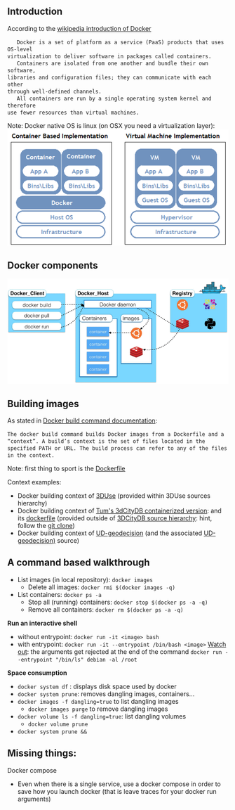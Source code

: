 ## Introduction
According to the 
[wikipedia introduction of Docker](https://en.wikipedia.org/wiki/Docker_(software))
```
   Docker is a set of platform as a service (PaaS) products that uses OS-level
virtualization to deliver software in packages called containers.
   Containers are isolated from one another and bundle their own software,
libraries and configuration files; they can communicate with each other
through well-defined channels. 
   All containers are run by a single operating system kernel and therefore
use fewer resources than virtual machines.
```
Note: Docker native OS is linux (on OSX you need a virtualization layer):
![Container vs Virtualization](Docker/Container_VM_Implementation.png)

## Docker components 
![docker components](Docker/High-level-overview-of-Docker-architecture.png)

## Building images
As stated in [Docker build command documentation](https://docs.docker.com/engine/reference/commandline/build/#extended-description):
```
The docker build command builds Docker images from a Dockerfile and a “context”. A build’s context is the set of files located in the specified PATH or URL. The build process can refer to any of the files in the context.
```
Note: first thing to sport is the [Dockerfile](https://docs.docker.com/engine/reference/builder/)

Context examples:
 - Docker building context of [3DUse](https://github.com/EricBoix/3DUSE/tree/master/Docker) (provided within 3DUse sources hierarchy)
 - Docker building context of [Tum's 3dCityDB containerized version](https://github.com/tum-gis/3dcitydb-docker-postgis/tree/master/v4.0.2): and its [dockerfile](https://github.com/tum-gis/3dcitydb-docker-postgis/blob/master/v4.0.2/Dockerfile) (provided outside of [3DCityDB source hierarchy](https://github.com/3dcitydb/3dcitydb): hint, follow the [git clone](https://github.com/tum-gis/3dcitydb-docker-postgis/blob/master/v4.0.2/Dockerfile#L37))
 - Docker building context of [UD-geodecision](https://github.com/VCityTeam/UD-geodecision-docker) (and the associated [UD-geodecision)](https://github.com/VCityTeam/UD-geodecision) source)


## A command based walkthrough
* List images (in local repository): `docker images`
  - Delete all images: `docker rmi $(docker images -q)`
* List containers: `docker ps -a`
  - Stop all (running) containers: `docker stop $(docker ps -a -q)`
  - Remove all containers: `docker rm $(docker ps -a -q)`

**Run an interactive shell**
  - without entrypoint: `docker run -it <image> bash`
  - with entrypoint: `docker run -it --entrypoint /bin/bash <image>`
    [Watch out](https://medium.com/@oprearocks/how-to-properly-override-the-entrypoint-using-docker-run-2e081e5feb9d): the arguments get rejected at the end of the command `docker run --entrypoint "/bin/ls" debian -al /root`

**Space consumption**
 * `docker system df` : displays disk space used by docker 
 * `docker system prune`: removes dangling images, containers...
 * `docker images -f dangling=true` to list dangling images
    - `docker images purge` to remove dangling images
 * `docker volume ls -f dangling=true`: list dangling volumes
    - `docker volume prune`
 * `docker system prune && `
 
 ## Missing things:
 Docker compose
   * Even when there is a single service, use a docker compose in order
     to save how you launch docker (that is leave traces for your docker
   run arguments)
